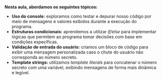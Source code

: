 **Nesta aula, abordamos os seguintes tópicos:**

- **Uso do console:** exploramos como testar e depurar nosso código por meio de mensagens e valores exibidos durante a execução do programa.
- **Estruturas condicionais:** aprendemos a utilizar *if/else* para implementar lógicas que permitem ao programa tomar decisões com base em condições específicas.
- **Validação de entrada do usuário:** criamos um bloco de código para exibir uma mensagem personalizada caso o chute do usuário não corresponda ao número secreto.
- **Template strings:** utilizamos *template literals* para concatenar o número secreto com uma variável, exibindo mensagens de forma mais dinâmica e legível.


